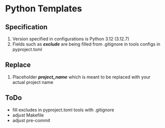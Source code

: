 # Python Templates
## Specification
1. Version specified in configurations is Python 3.12 (3.12.7)
2. Fields such as ***exclude*** are being filled from .gitignore in tools configs in pyproject.toml
## Replace
1. Placeholder ***project_name*** which is meant to be replaced with your actual project name

## ToDo
- fill excludes in pyproject.toml tools with .gitignore
- adjust Makefile
- adjust pre-commit
